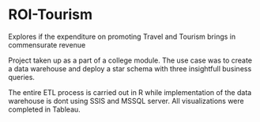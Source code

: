 # ROI-Tourism
Explores if the expenditure on promoting Travel and Tourism brings in commensurate revenue 

Project taken up as a part of a college module. The use case was to create a data warehouse and deploy a star schema with three 
insightfull business queries.

The entire ETL process is carried out in R while implementation of the data warehouse is dont using SSIS and MSSQL server.
All visualizations were completed in Tableau.
